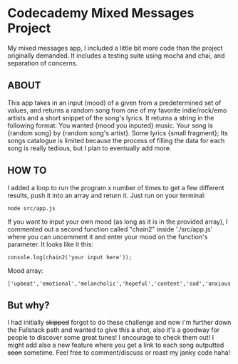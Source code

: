 Codecademy Mixed Messages Project
=================================
My mixed messages app, I included a little bit more code than the project originally demanded. It includes a testing suite using mocha and chai, and separation of concerns. 

ABOUT
-----
This app takes in an input (mood) of a given from a predetermined set of values, and returns a random song from one of my favorite indie/rock/emo artists and a short snippet of the song's lyrics.
It returns a string in the following format: You wanted {mood you inputed} music. Your song is {random song} by {random song's artist}. Some lyrics {small fragment};
Its songs catalogue is limited because the process of filling the data for each song is really tedious, but I plan to eventually add more.

HOW TO
------
I added a loop to run the program x number of times to get a few different results, push it into an array and return it. Just run on your terminal:
```
node src/app.js
```
If you want to input your own mood (as long as it is in the provided array), I commented out a second function called "chain2" inside './src/app.js' where you can uncomment it and enter your mood on the function's parameter. It looks like it this:
```
console.log(chain2('your input here'));
```
Mood array:
```
['upbeat','emotional','melancholic','hopeful','content','sad','anxious','angsty']
```

But why?
--------
I had initially ~~skipped~~ forgot to do these challenge and now i'm further down the Fullstack path and wanted to give this a shot, also it's a goodway for people to discover some great tunes! I encourage to check them out! I might add also a new feature where you get a link to each song outputted ~~soon~~ sometime.
Feel free to comment/discuss or roast my janky code haha!